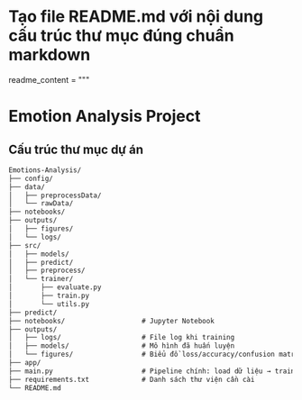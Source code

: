 # Tạo file README.md với nội dung cấu trúc thư mục đúng chuẩn markdown
readme_content = """
# Emotion Analysis Project

## Cấu trúc thư mục dự án

```markdown
Emotions-Analysis/
├── config/
├── data/
│   ├── preprocessData/
│   └── rawData/
├── notebooks/
├── outputs/
│   ├── figures/
│   └── logs/
├── src/
│   ├── models/
│   ├── predict/
│   ├── preprocess/
│   └── trainer/
│       ├── evaluate.py
│       ├── train.py
│       └── utils.py                
├── predict/
├── notebooks/                   # Jupyter Notebook 
├── outputs/
│   ├── logs/                    # File log khi training
│   ├── models/                  # Mô hình đã huấn luyện
│   └── figures/                 # Biểu đồ loss/accuracy/confusion matrix
├── app/
├── main.py                      # Pipeline chính: load dữ liệu → train → predict
├── requirements.txt             # Danh sách thư viện cần cài
└── README.md                    
